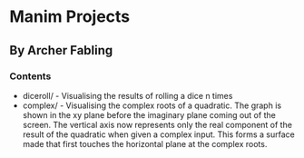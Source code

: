 # Manim Projects
## By Archer Fabling

### Contents

- diceroll/ - Visualising the results of rolling a dice n times  
- complex/ - Visualising the complex roots of a quadratic. The graph is shown in the xy plane before the imaginary plane coming out of the screen. The vertical axis now represents only the real component of the result of the quadratic when given a complex input. This forms a surface made that first touches the horizontal plane at the complex roots.
